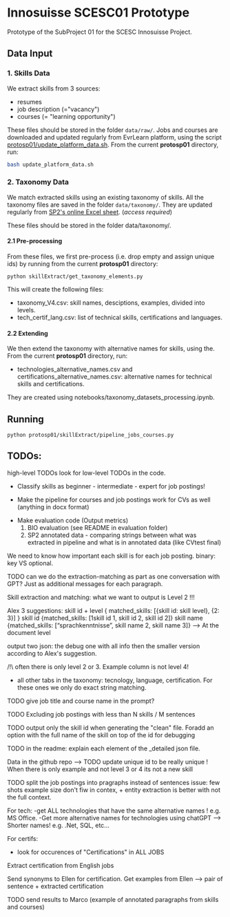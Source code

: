 # Innosuisse SCESC01 Prototype

Prototype of the SubProject 01 for the SCESC Innosuisse Project.

## Data Input

### 1. Skills Data

We extract skills from 3 sources:

* resumes
* job description (="vacancy")
* courses (= "learning opportunity")

These files should be stored in the folder `data/raw/`. 
Jobs and courses are downloaded and updated regularly from EvrLearn platform, using the script [protosp01/update_platform_data.sh](protosp01/update_platform_data.sh). From the current **protosp01** directory, run:

```bash
bash update_platform_data.sh
```

### 2. Taxonomy Data

We match extracted skills using an existing taxonomy of skills. All the taxonomy files are saved in the folder `data/taxonomy/`. They are updated regularly from [SP2's online Excel sheet](https://universitaetstgallen.sharepoint.com/:x:/r/sites/O365-PRJ-IWI-Research/_layouts/15/doc2.aspx?sourcedoc=%7BC9BB110D-819F-4469-9127-054ABB53EF09%7D&file=KompetenzmodellKodierbuch.xlsx&action=default&mobileredirect=true&cid=34b78d05-ea86-4ef7-b348-18d57854d510).
(*access required*)

These files should be stored in the folder data/taxonomy/.

#### 2.1 Pre-processing

From these files, we first pre-process (i.e. drop empty and assign unique ids) by running from the current **protosp01** directory:

```shell
python skillExtract/get_taxonomy_elements.py
```

This will create the following files:

* taxonomy_V4.csv: skill names, desciptions, examples, divided into levels.
* tech_certif_lang.csv: list of technical skills, certifications and languages.

#### 2.2 Extending

We then extend the taxonomy with alternative names for skills, using the. From the current **protosp01** directory, run:


* technologies_alternative_names.csv and certifications_alternative_names.csv: alternative names for technical skills and certifications.


They are created using notebooks/taxonomy_datasets_processing.ipynb.

## Running

```shell script
python protosp01/skillExtract/pipeline_jobs_courses.py
```


## TODOs:

high-level TODOs
look for low-level TODOs in the code.

<!-- (extraction -> candidate generation -> matching) -->
<!-- we are only doing on job postings for now -->
<!-- We are doing this for matched skills on the extracted version (after matching but on the extracted naming) -->


- Classify skills as beginner - intermediate - expert for job postings!
<!-- - * try a few functions to try it out first (ex. have extract skills ) -->

- Make the pipeline for courses and job postings work for CVs as well (anything in docx format)
<!-- - * make pipeline_cv to be able to load CVs (txt or docx or csv formats) -->

- Make evaluation code (Output metrics)
  1. BIO evaluation (see README in evaluation folder)
  2. SP2 annotated data - comparing strings between what was extracted in pipeline and what is in annotated data (like CVtest final)
    

We need to know how important each skill is for each job posting. binary: key VS optional.

TODO can we do the extraction-matching as part as one conversation with GPT? Just as additional messages for each paragraph.

Skill extraction and matching: what we want to output is Level 2 !!!

Alex 3 suggestions:
skill id + level
{ matched_skills: [{skill id: skill level}, {2: 3}] }
skill id
{matched_skills: [1skill id 1, skill id 2, skill id 2]}
skill name
{matched_skills: [“sprachkenntnisse”, skill name 2, skill name 3]}
--> At the document level

output two json: the debug one with all info then the smaller version according to Alex's suggestion.


/!\ often there is only level 2 or 3. Example column is not level 4!
+ all other tabs in the taxonomy: tecnology, language, certification.
For these ones we only do exact string matching.

TODO give job title and course name in the prompt?

TODO Excluding job postings with less than N skills / M sentences

TODO output only the skill id when generating the "clean" file. Foradd an option with the full name of the skill on top of the id for debugging

TODO in the readme: explain each element of the _detailed json file.

Data in the github repo
--> TODO update unique id to be really unique ! When there is only example and not level 3 or 4 its not a new skill

TODO split the job postings into pragraphs instead of sentences
issue: few shots example size don't fiw in contex, + entity extraction is better with not the full context.


For tech: 
-get ALL technologies that have the same alternative names ! e.g. MS Office.
-Get more alternative names for technologies using chatGPT --> Shorter names! e.g. .Net, SQL, etc...

For certifs:
- look for occurences of "Certifications" in ALL JOBS

Extract certification from English jobs

Send synonyms to Ellen for certification.
Get examples from Ellen --> pair of sentence + extracted certification

TODO send results to Marco (example of annotated paragraphs from skills and courses)


